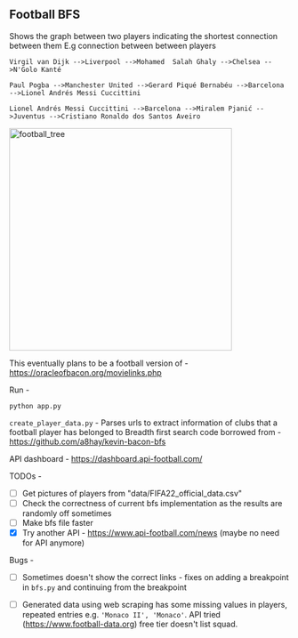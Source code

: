 
## Football BFS


Shows the graph between two players indicating the shortest connection between them 
E.g connection between between players

```
Virgil van Dijk -->Liverpool -->Mohamed  Salah Ghaly -->Chelsea -->N'Golo Kanté

Paul Pogba -->Manchester United -->Gerard Piqué Bernabéu -->Barcelona -->Lionel Andrés Messi Cuccittini

Lionel Andrés Messi Cuccittini -->Barcelona -->Miralem Pjanić -->Juventus -->Cristiano Ronaldo dos Santos Aveiro
```
<img width="400" alt="football_tree" src="https://user-images.githubusercontent.com/34306898/128848361-de01367f-07af-4ec1-a3fc-99a9e1fff439.png">

This eventually plans to be a football version of - https://oracleofbacon.org/movielinks.php

Run -
```
python app.py
```

`create_player_data.py` - Parses urls to extract information of clubs that a football player has belonged to
Breadth first search code borrowed from - https://github.com/a8hay/kevin-bacon-bfs

API dashboard - https://dashboard.api-football.com/

TODOs -

- [ ] Get pictures of players from "data/FIFA22_official_data.csv"
- [ ] Check the correctness of current bfs implementation as the results are randomly off sometimes
- [ ] Make bfs file faster
- [x] Try another API - https://www.api-football.com/news (maybe no need for API anymore)

Bugs -
- [ ] Sometimes doesn't show the correct links - fixes on adding a breakpoint in `bfs.py` and continuing from the
    breakpoint
- [ ] Generated data using web scraping has some missing values in players, repeated entries e.g. `'Monaco II', 'Monaco'`.  API tried (https://www.football-data.org) free tier doesn't list squad. 

